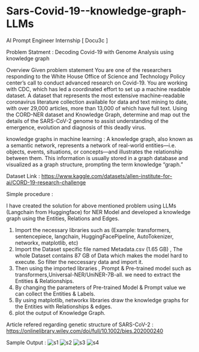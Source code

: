 # Sars-Covid-19--knowledge-graph-LLMs
AI Prompt Engineer Internship  [ Docu3c ]

Problem Statment :
Decoding Covid-19 with Genome Analysis using knowledge graph

Overview Given problem statement 
You are one of the researchers responding to the White House Office of Science and Technology Policy center’s call to conduct advanced research on Covid-19. You are working with CDC, which has led a coordinated effort to set up a machine readable dataset. A dataset that represents the most extensive machine-readable coronavirus literature collection available for data and text mining to date, with over 29,000 articles, more than 13,000 of which have full text. Using the CORD-NER dataset and Knowledge Graph, determine and map out the details of the SARS-CoV-2 genome to assist understanding of the emergence, evolution and diagnosis of this deadly virus.


knowledge graphs in machine learning :
A knowledge graph, also known as a semantic network, represents a network of real-world entities—i.e. objects, events, situations, or concepts—and illustrates the relationship between them. This information is usually stored in a graph database and visualized as a graph structure, prompting the term knowledge “graph.”


Dataset Link :
https://www.kaggle.com/datasets/allen-institute-for-ai/CORD-19-research-challenge


Simple procedure :

I have created the solution for above mentioned problem using LLMs (Langchain from Huggingface) for NER Model and developed a knowledge graph using the Entities, Relations and Edges.

1. Import the necessary libraries such as (Example: transformers, sentencepiece, langchain, HuggingFacePipeline, AutoTokenizer, networkx, matplotlib, etc)
2. Import the Dataset specific file named Metadata.csv (1.65 GB) , The whole Dataset contains 87 GB of Data which makes the model hard to execute. So filter the neccessary data and import it.
3. Then using the imported libraries , Prompt & Pre-trained model such as transformers,Universal-NER/UniNER-7B-all. we need to extract the Entities & Relationships.
4. By changing the parameters of Pre-trained Model & Prompt value we can collect the Entities & Labels.
5. By using matplotlib, networkx libraries draw the knowledge graphs for the Entities with Relationships & edges.
6. plot the output of Knowledge Graph.


Article refered regarding genetic structure of SARS-CoV-2 :
https://onlinelibrary.wiley.com/doi/full/10.1002/bies.202000240


Sample Output :
![s1](https://github.com/PraveenSP12/Sars-Covid-19---knowledge-graph-LLMs-/assets/95535247/71afd054-312d-481b-bb3b-c4e5da46eabb)
![s2](https://github.com/PraveenSP12/Sars-Covid-19---knowledge-graph-LLMs-/assets/95535247/a0202ad4-f156-4385-a9c3-934ef4dd81b3)
![s3](https://github.com/PraveenSP12/Sars-Covid-19---knowledge-graph-LLMs-/assets/95535247/8ca71990-d292-4b11-b56c-c7c634efcde3)
![s4](https://github.com/PraveenSP12/Sars-Covid-19---knowledge-graph-LLMs-/assets/95535247/ecb5774b-caf2-4255-8048-134b71406d61)
